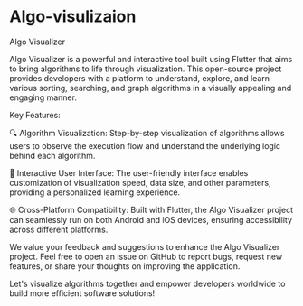 # Algo-visulizaion
Algo Visualizer

Algo Visualizer is a powerful and interactive tool built using Flutter that aims to bring algorithms to life through visualization. This open-source project provides developers with a platform to understand, explore, and learn various sorting, searching, and graph algorithms in a visually appealing and engaging manner.

Key Features:

🔍 Algorithm Visualization: Step-by-step visualization of algorithms allows users to observe the execution flow and understand the underlying logic behind each algorithm.

🎨 Interactive User Interface: The user-friendly interface enables customization of visualization speed, data size, and other parameters, providing a personalized learning experience.


🌐 Cross-Platform Compatibility: Built with Flutter, the Algo Visualizer project can seamlessly run on both Android and iOS devices, ensuring accessibility across different platforms.







We value your feedback and suggestions to enhance the Algo Visualizer project. Feel free to open an issue on GitHub to report bugs, request new features, or share your thoughts on improving the application.


Let's visualize algorithms together and empower developers worldwide to build more efficient software solutions!
